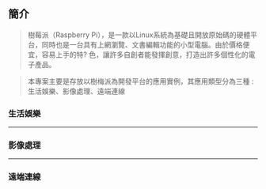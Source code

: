 簡介
----------------------------------------------------------------------------------------------------------------------------------------

>樹莓派（Raspberry Pi），是一款以Linux系統為基礎且開放原始碼的硬體平台，同時也是一台具有上網瀏覽、文書編輯功能的小型電腦。由於價格便宜，容易上手的特?
>色，讓許多自創者能發揮創意，打造出許多個性化的電子產品。

>本專案主要是存放以樹梅派為開發平台的應用實例，其應用類型分為三種 : 生活娛樂、影像處理、遠端連線

### 生活娛樂
-------------------------------------------------------------------------------------------

### 影像處理
-------------------------------------------------------------------------------------------

### 遠端連線

